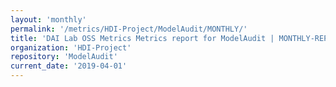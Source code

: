 ```yaml
---
layout: 'monthly'
permalink: '/metrics/HDI-Project/ModelAudit/MONTHLY/'
title: 'DAI Lab OSS Metrics Metrics report for ModelAudit | MONTHLY-REPORT-2019-04-01'
organization: 'HDI-Project'
repository: 'ModelAudit'
current_date: '2019-04-01'
---
```

